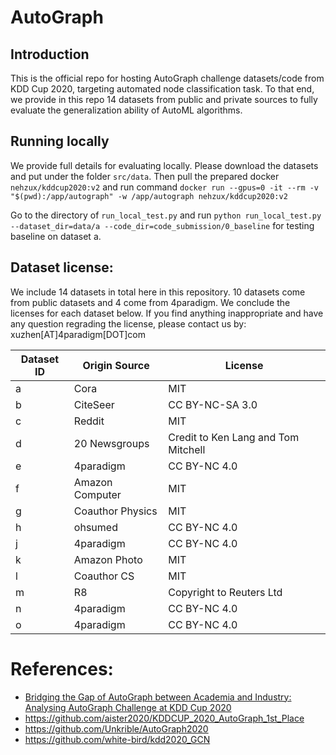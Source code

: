 # AutoGraph

## Introduction
This is the official repo for hosting AutoGraph challenge datasets/code from KDD Cup 2020, targeting automated node classification task. To that end, we provide in this repo 14 datasets from public and private sources to fully evaluate the generalization ability of AutoML algorithms.

## Running locally

We provide full details for evaluating locally. Please download the datasets and put under the folder `src/data`. Then pull the prepared docker `nehzux/kddcup2020:v2` and run command
`docker run --gpus=0 -it --rm -v "$(pwd):/app/autograph" -w /app/autograph nehzux/kddcup2020:v2`

Go to the directory of `run_local_test.py` and run `python run_local_test.py --dataset_dir=data/a --code_dir=code_submission/0_baseline` for testing baseline on dataset a.

## Dataset license:

We include 14 datasets in total here in this repository. 10 datasets come from public datasets and 4 come from 4paradigm. We conclude the licenses for each dataset below. If you find anything inappropriate and have any question regrading the license, please contact us by: xuzhen[AT]4paradigm[DOT]com


| Dataset ID  | Origin Source | License |
| ------------- | ------------- | ------------- |
| a  | Cora  | MIT  |
| b  | CiteSeer  | CC BY-NC-SA 3.0  |
| c  | Reddit  | MIT  |
| d  | 20 Newsgroups  | Credit to Ken Lang and Tom Mitchell  |
| e  | 4paradigm  | CC BY-NC 4.0  |
| f  | Amazon Computer  | MIT  |
| g  | Coauthor Physics  | MIT  |
| h  | ohsumed  | CC BY-NC 4.0  |
| j  | 4paradigm  | CC BY-NC 4.0  |
| k  | Amazon Photo  | MIT  |
| l  | Coauthor CS  | MIT  |
| m  | R8  | Copyright to Reuters Ltd  |
| n  | 4paradigm  | CC BY-NC 4.0  |
| o  | 4paradigm  | CC BY-NC 4.0  |



# References:
- [Bridging the Gap of AutoGraph between Academia and Industry: Analysing AutoGraph Challenge at KDD Cup 2020](https://arxiv.org/abs/2204.02625)
- https://github.com/aister2020/KDDCUP_2020_AutoGraph_1st_Place
- https://github.com/Unkrible/AutoGraph2020
- https://github.com/white-bird/kdd2020_GCN
